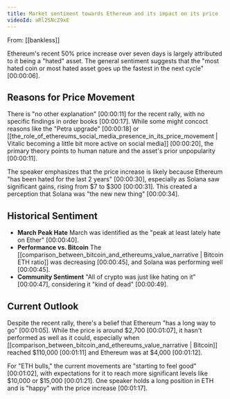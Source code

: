 ```yaml
---
title: Market sentiment towards Ethereum and its impact on its price
videoId: aRl2SNcZ9xE
---
```


From: [[bankless]] <br/> 

Ethereum's recent 50% price increase over seven days is largely attributed to it being a "hated" asset. The general sentiment suggests that the "most hated coin or most hated asset goes up the fastest in the next cycle" <a class="yt-timestamp" data-t="00:00:06">[00:00:06]</a>.

## Reasons for Price Movement

There is "no other explanation" <a class="yt-timestamp" data-t="00:00:11">[00:00:11]</a> for the recent rally, with no specific findings in order books <a class="yt-timestamp" data-t="00:00:17">[00:00:17]</a>. While some might concoct reasons like the "Petra upgrade" <a class="yt-timestamp" data-t="00:00:18">[00:00:18]</a> or [[the_role_of_ethereums_social_media_presence_in_its_price_movement | Vitalic becoming a little bit more active on social media]] <a class="yt-timestamp" data-t="00:00:20">[00:00:20]</a>, the primary theory points to human nature and the asset's prior unpopularity <a class="yt-timestamp" data-t="00:00:11">[00:00:11]</a>.

The speaker emphasizes that the price increase is likely because Ethereum "has been hated for the last 2 years" <a class="yt-timestamp" data-t="00:00:30">[00:00:30]</a>, especially as Solana saw significant gains, rising from $7 to $300 <a class="yt-timestamp" data-t="00:00:31">[00:00:31]</a>. This created a perception that Solana was "the new new thing" <a class="yt-timestamp" data-t="00:00:34">[00:00:34]</a>.

## Historical Sentiment

*   **March Peak Hate** March was identified as the "peak at least lately hate on Ether" <a class="yt-timestamp" data-t="00:00:40">[00:00:40]</a>.
*   **Performance vs. Bitcoin** The [[comparison_between_bitcoin_and_ethereums_value_narrative | Bitcoin ETH ratio]] was decreasing <a class="yt-timestamp" data-t="00:00:45">[00:00:45]</a>, and Solana was performing well <a class="yt-timestamp" data-t="00:00:45">[00:00:45]</a>.
*   **Community Sentiment** "All of crypto was just like hating on it" <a class="yt-timestamp" data-t="00:00:47">[00:00:47]</a>, considering it "kind of dead" <a class="yt-timestamp" data-t="00:00:49">[00:00:49]</a>.

## Current Outlook

Despite the recent rally, there's a belief that Ethereum "has a long way to go" <a class="yt-timestamp" data-t="00:01:05">[00:01:05]</a>. While the price is around $2,700 <a class="yt-timestamp" data-t="00:01:07">[00:01:07]</a>, it hasn't performed as well as it could, especially when [[comparison_between_bitcoin_and_ethereums_value_narrative | Bitcoin]] reached $110,000 <a class="yt-timestamp" data-t="00:01:11">[00:01:11]</a> and Ethereum was at $4,000 <a class="yt-timestamp" data-t="00:01:12">[00:01:12]</a>.

For "ETH bulls," the current movements are "starting to feel good" <a class="yt-timestamp" data-t="00:01:02">[00:01:02]</a>, with expectations for it to reach more significant levels like $10,000 or $15,000 <a class="yt-timestamp" data-t="00:01:21">[00:01:21]</a>. One speaker holds a long position in ETH and is "happy" with the price increase <a class="yt-timestamp" data-t="00:01:17">[00:01:17]</a>.